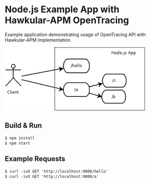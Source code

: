 # Node.js Example App with Hawkular-APM OpenTracing

Example application demonstrating usage of OpenTracing API with Hawkular-APM implementation. 

![Architecture](architecture.png "Architecture")

## Build & Run
```shell
$ npm install
$ npm start
```

## Example Requests
```shell
$ curl -ivX GET 'http://localhost:9000/hello'
$ curl -ivX GET 'http://localhost:9000/a'
```
